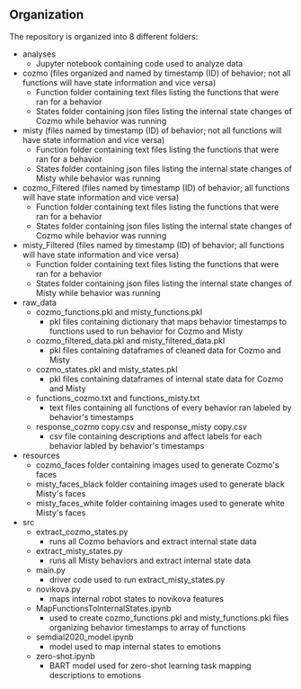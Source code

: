 ## Organization

The repository is organized into 8 different folders:

- analyses
    - Jupyter notebook containing code used to analyze data
- cozmo (files organized and named by timestamp (ID) of behavior; not all functions will have state information and vice versa)
    -  Function folder containing text files listing the functions that were ran for a behavior 
    -  States folder containing json files listing the internal state changes of Cozmo while behavior was running
- misty (files named by timestamp (ID) of behavior; not all functions will have state information and vice versa)
    -  Function folder containing text files listing the functions that were ran for a behavior 
    -  States folder containing json files listing the internal state changes of Misty while behavior was running
- cozmo_Filtered (files named by timestamp (ID) of behavior; all functions will have state information and vice versa)
    - Function folder containing text files listing the functions that were ran for a behavior 
    - States folder containing json files listing the internal state changes of Cozmo while behavior was running
- misty_Filtered (files named by timestamp (ID) of behavior; all functions will have state information and vice versa)
    -  Function folder containing text files listing the functions that were ran for a behavior 
    -  States folder containing json files listing the internal state changes of Misty while behavior was running
- raw_data
    -  cozmo_functions.pkl and misty_functions.pkl
        - pkl files containing dictionary that maps behavior timestamps to functions used to run behavior for Cozmo and Misty
    -  cozmo_filtered_data.pkl and misty_filtered_data.pkl
        - pkl files containing dataframes of cleaned data for Cozmo and Misty
    -  cozmo_states.pkl and misty_states.pkl
        - pkl files containing dataframes of internal state data for Cozmo and Misty
    -  functions_cozmo.txt and functions_misty.txt
        - text files containing all functions of every behavior ran labeled by behavior's timestamps
    -  response_cozmo copy.csv and response_misty copy.csv
        - csv file containing descriptions and affect labels for each behavior labled by behavior's timestamps
- resources
    -  cozmo_faces folder containing images used to generate Cozmo's faces
    -  misty_faces_black folder containing images used to generate black Misty's faces
    -  misty_faces_white folder containing images used to generate white Misty's faces
- src
    -  extract_cozmo_states.py
        - runs all Cozmo behaviors and extract internal state data
    -  extract_misty_states.py
        - runs all Misty behaviors and extract internal state data
    -  main.py
        - driver code used to run extract_misty_states.py
    -  novikova.py
        - maps internal robot states to novikova features
    -  MapFunctionsToInternalStates.ipynb
        - used to create cozmo_functions.pkl and misty_functions.pkl files organizing behavior timestamps to array of functions
    -  semdial2020_model.ipynb
        - model used to map internal states to emotions
    - zero-shot.ipynb
        - BART model used for zero-shot learning task mapping descriptions to emotions
